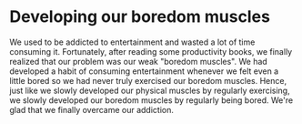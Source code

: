 # Developing our boredom muscles

We used to be addicted to entertainment and wasted a lot of time consuming it. Fortunately, after reading some productivity books, we finally realized that our problem was our weak "boredom muscles". We had developed a habit of consuming entertainment whenever we felt even a little bored so we had never truly exercised our boredom muscles. Hence, just like we slowly developed our physical muscles by regularly exercising, we slowly developed our boredom muscles by regularly being bored. We're glad that we finally overcame our addiction.  
